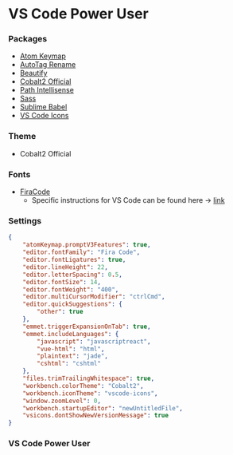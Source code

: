 # VS Code Power User

### Packages

* [Atom Keymap](https://marketplace.visualstudio.com/items?itemName=ms-vscode.atom-keybindings)
* [AutoTag Rename](https://marketplace.visualstudio.com/items?itemName=formulahendry.auto-rename-tag)
* [Beautify](https://marketplace.visualstudio.com/items?itemName=HookyQR.beautify)
* [Cobalt2 Official](https://marketplace.visualstudio.com/items?itemName=wesbos.theme-cobalt2)
* [Path Intellisense](https://marketplace.visualstudio.com/items?itemName=christian-kohler.path-intellisense)
* [Sass](https://marketplace.visualstudio.com/items?itemName=robinbentley.sass-indented)
* [Sublime Babel](https://marketplace.visualstudio.com/items?itemName=joshpeng.sublime-babel-vscode)
* [VS Code Icons](https://marketplace.visualstudio.com/items?itemName=robertohuertasm.vscode-icons)

### Theme

* Cobalt2 Official

### Fonts

* [FiraCode](https://github.com/tonsky/FiraCode)
  * Specific instructions for VS Code can be found here -> [link](https://github.com/tonsky/FiraCode/wiki/VS-Code-Instructions)

### Settings
```JSON
{
    "atomKeymap.promptV3Features": true,
    "editor.fontFamily": "Fira Code",
    "editor.fontLigatures": true,
    "editor.lineHeight": 22,
    "editor.letterSpacing": 0.5,
    "editor.fontSize": 14,
    "editor.fontWeight": "400",
    "editor.multiCursorModifier": "ctrlCmd",
    "editor.quickSuggestions": {
        "other": true
    },
    "emmet.triggerExpansionOnTab": true,
    "emmet.includeLanguages": {
        "javascript": "javascriptreact",
        "vue-html": "html",
        "plaintext": "jade",
        "cshtml": "cshtml"
    },
    "files.trimTrailingWhitespace": true,
    "workbench.colorTheme": "Cobalt2",
    "workbench.iconTheme": "vscode-icons",
    "window.zoomLevel": 0,
    "workbench.startupEditor": "newUntitledFile",
    "vsicons.dontShowNewVersionMessage": true
}
```

### VS Code Power User
